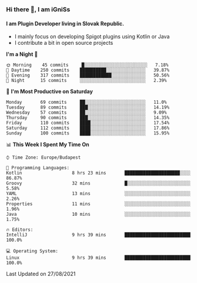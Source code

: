 ### Hi there 👋, I am iGniSs

#### I am Plugin Developer living in Slovak Republic.
- I mainly focus on developing Spigot plugins using Kotlin or Java
- I contribute a bit in open source projects

<!--START_SECTION:waka-->
**I'm a Night 🦉** 

```text
🌞 Morning    45 commits     █░░░░░░░░░░░░░░░░░░░░░░░░   7.18% 
🌆 Daytime    250 commits    ██████████░░░░░░░░░░░░░░░   39.87% 
🌃 Evening    317 commits    ████████████░░░░░░░░░░░░░   50.56% 
🌙 Night      15 commits     ░░░░░░░░░░░░░░░░░░░░░░░░░   2.39%

```
📅 **I'm Most Productive on Saturday** 

```text
Monday       69 commits     ██░░░░░░░░░░░░░░░░░░░░░░░   11.0% 
Tuesday      89 commits     ███░░░░░░░░░░░░░░░░░░░░░░   14.19% 
Wednesday    57 commits     ██░░░░░░░░░░░░░░░░░░░░░░░   9.09% 
Thursday     90 commits     ███░░░░░░░░░░░░░░░░░░░░░░   14.35% 
Friday       110 commits    ████░░░░░░░░░░░░░░░░░░░░░   17.54% 
Saturday     112 commits    ████░░░░░░░░░░░░░░░░░░░░░   17.86% 
Sunday       100 commits    ████░░░░░░░░░░░░░░░░░░░░░   15.95%

```


📊 **This Week I Spent My Time On** 

```text
⌚︎ Time Zone: Europe/Budapest

💬 Programming Languages: 
Kotlin                   8 hrs 23 mins       █████████████████████░░░░   86.87% 
Groovy                   32 mins             █░░░░░░░░░░░░░░░░░░░░░░░░   5.58% 
YAML                     13 mins             ░░░░░░░░░░░░░░░░░░░░░░░░░   2.26% 
Properties               11 mins             ░░░░░░░░░░░░░░░░░░░░░░░░░   1.96% 
Java                     10 mins             ░░░░░░░░░░░░░░░░░░░░░░░░░   1.75%

🔥 Editors: 
IntelliJ                 9 hrs 39 mins       █████████████████████████   100.0%

💻 Operating System: 
Linux                    9 hrs 39 mins       █████████████████████████   100.0%

```


 Last Updated on 27/08/2021
<!--END_SECTION:waka-->